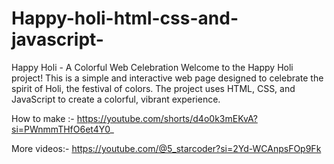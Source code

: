# Happy-holi-html-css-and-javascript-
Happy Holi - A Colorful Web Celebration Welcome to the Happy Holi project! This is a simple and interactive web page designed to celebrate the spirit of Holi, the festival of colors. The project uses HTML, CSS, and JavaScript to create a colorful, vibrant experience.


How to make :-
https://youtube.com/shorts/d4o0k3mEKvA?si=PWnmmTHfO6et4Y0_

More videos:-
https://youtube.com/@5_starcoder?si=2Yd-WCAnpsFOp9Fk
